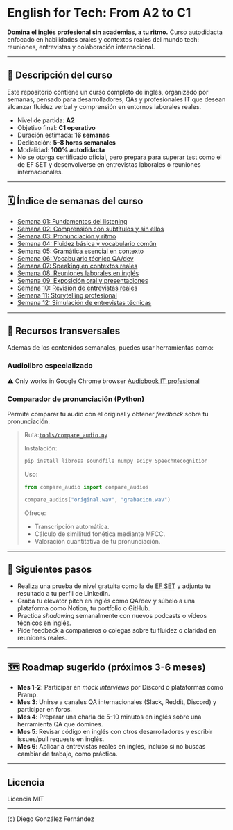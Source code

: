 # English for Tech: From A2 to C1

**Domina el inglés profesional sin academias, a tu ritmo.** Curso autodidacta enfocado en habilidades orales y contextos reales del mundo tech: reuniones, entrevistas y colaboración internacional.

---

## 📌 Descripción del curso

Este repositorio contiene un curso completo de inglés, organizado por semanas, pensado para desarrolladores, QAs y profesionales IT que desean alcanzar fluidez verbal y comprensión en entornos laborales reales.

- Nivel de partida: **A2**
- Objetivo final: **C1 operativo**
- Duración estimada: **16 semanas**
- Dedicación: **5–8 horas semanales**
- Modalidad: **100% autodidacta**
- No se otorga certificado oficial, pero prepara para superar test como el de EF SET y desenvolverse en entrevistas laborales o reuniones internacionales.

---

## 🗓 Índice de semanas del curso

- [Semana 01: Fundamentos del listening](./semana01/)
- [Semana 02: Comprensión con subtítulos y sin ellos](./semana02/)
- [Semana 03: Pronunciación y ritmo](./semana03/)
- [Semana 04: Fluidez básica y vocabulario común](./semana04/)
- [Semana 05: Gramática esencial en contexto](./semana05/)
- [Semana 06: Vocabulario técnico QA/dev](./semana06/)
- [Semana 07: Speaking en contextos reales](./semana07/)
- [Semana 08: Reuniones laborales en inglés](./semana08/)
- [Semana 09: Exposición oral y presentaciones](./semana09/)
- [Semana 10: Revisión de entrevistas reales](./semana10/)
- [Semana 11: Storytelling profesional](./semana11/)
- [Semana 12: Simulación de entrevistas técnicas](./semana12/)

---

## 🧠 Recursos transversales

Además de los contenidos semanales, puedes usar herramientas como:

### Audiolibro especializado

⚠️ Only works in Google Chrome browser
[Audiobook IT profesional](https://verogeid.github.io/qa-autodidacta/courses/resources/english/audiobook/index.html)

### Comparador de pronunciación (Python)

Permite comparar tu audio con el original y obtener *feedback* sobre tu pronunciación.

>Ruta:[`tools/compare_audio.py`](tools/compare_audio.py)
>
>Instalación:
>
>```bash
>pip install librosa soundfile numpy scipy SpeechRecognition
>```
>
>Uso:
>
>```python
>from compare_audio import compare_audios
>
>compare_audios("original.wav", "grabacion.wav")
>```
>
>Ofrece:
>
>- Transcripción automática.
>- Cálculo de similitud fonética mediante MFCC.
>- Valoración cuantitativa de tu pronunciación.

---

## 🧭 Siguientes pasos

- Realiza una prueba de nivel gratuita como la de [EF SET](https://www.efset.org) y adjunta tu resultado a tu perfil de LinkedIn.
- Graba tu elevator pitch en inglés como QA/dev y súbelo a una plataforma como Notion, tu portfolio o GitHub.
- Practica *shadowing* semanalmente con nuevos podcasts o vídeos técnicos en inglés.
- Pide feedback a compañeros o colegas sobre tu fluidez o claridad en reuniones reales.

---

## 🗺 Roadmap sugerido (próximos 3-6 meses)

- **Mes 1-2**: Participar en *mock interviews* por Discord o plataformas como Pramp.
- **Mes 3**: Unirse a canales QA internacionales (Slack, Reddit, Discord) y participar en foros.
- **Mes 4**: Preparar una charla de 5-10 minutos en inglés sobre una herramienta QA que domines.
- **Mes 5**: Revisar código en inglés con otros desarrolladores y escribir issues/pull requests en inglés.
- **Mes 6**: Aplicar a entrevistas reales en inglés, incluso si no buscas cambiar de trabajo, como práctica.

---

## Licencia

Licencia MIT

---

(c) Diego González Fernández 